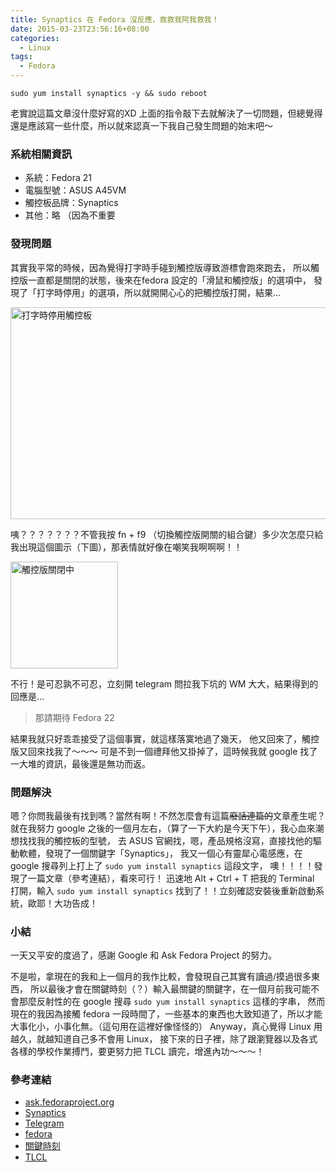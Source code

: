```yaml
---
title: Synaptics 在 Fedora 沒反應，救救我阿我救我！
date: 2015-03-23T23:56:16+08:00
categories:
  - Linux
tags:
  - Fedora
---
```


```
sudo yum install synaptics -y && sudo reboot
```

老實說這篇文章沒什麼好寫的XD 上面的指令敲下去就解決了一切問題，但總覺得還是應該寫一些什麼，所以就來認真一下我自己發生問題的始末吧～

### 系統相關資訊

- 系統：Fedora 21
- 電腦型號：ASUS A45VM
- 觸控板品牌：Synaptics
- 其他：略 （因為不重要

### 發現問題

其實我平常的時候，因為覺得打字時手碰到觸控版導致游標會跑來跑去，
所以觸控版一直都是關閉的狀態，後來在fedora 設定的「滑鼠和觸控版」的選項中，
發現了「打字時停用」的選項，所以就開開心心的把觸控版打開，結果…

<img src="http://wildsky.cc/blog-images/2015/03/2015-03-23-232726-的螢幕擷圖.png" alt="打字時停用觸控板" width="734" height="339" />

咦？？？？？？？不管我按 fn + f9 （切換觸控版開關的組合鍵）多少次怎麼只給我出現這個圖示（下圖），那表情就好像在嘲笑我啊啊啊！！

<img class="alignnone size-full wp-image-290" src="http://wildsky.cc/blog-images/2015/03/2015-03-23-233046-的螢幕擷圖.png" alt="觸控版關閉中" width="172" height="171" />

不行！是可忍孰不可忍，立刻開 telegram 問拉我下坑的 WM 大大，結果得到的回應是…

> 那請期待 Fedora 22

結果我就只好乖乖接受了這個事實，就這樣落寞地過了幾天，
他又回來了，觸控版又回來找我了～～～
可是不到一個禮拜他又掛掉了，這時候我就 google 找了一大堆的資訊，最後還是無功而返。

### 問題解決

嗯？你問我最後有找到嗎？當然有啊！不然怎麼會有這篇<del>廢話連篇的</del>文章產生呢？
就在我努力 google 之後的一個月左右，（算了一下大約是今天下午），我心血來潮想找找我的觸控板的型號，
去 ASUS 官網找，嗯，產品規格沒寫，直接找他的驅動軟體，發現了一個關鍵字「Synaptics」，
我又一個心有靈犀心電感應，在 google 搜尋列上打上了 `sudo yum install synaptics` 這段文字，
噢！！！！發現了一篇文章（參考連結），看來可行！
迅速地 Alt + Ctrl + T 把我的 Terminal 打開，輸入 `sudo yum install synaptics`
找到了！！立刻確認安裝後重新啟動系統，歐耶！大功告成！

### 小結

一天又平安的度過了，感謝 Google 和 Ask Fedora Project 的努力。

不是啦，拿現在的我和上一個月的我作比較，會發現自己其實有讀過/摸過很多東西，
所以最後才會在關鍵時刻（？）輸入最關鍵的關鍵字，在一個月前我可能不會那麼反射性的在 google 搜尋 `sudo yum install synaptics` 這樣的字串，
然而現在的我因為接觸 fedora 一段時間了，一些基本的東西也大致知道了，所以才能大事化小，小事化無。（這句用在這裡好像怪怪的）
Anyway，真心覺得 Linux 用越久，就越知道自己多不會用 Linux，
接下來的日子裡，除了跟瀏覽器以及各式各樣的學校作業搏鬥，要更努力把 TLCL 讀完，增進內功～～～！
</p>

### 參考連結

- <a title="I cannot use my touchpad in fedora18" href="https://ask.fedoraproject.org/en/question/25741/i-cannot-use-my-touchpad-in-fedora18/" target="_blank">ask.fedoraproject.org</a>
- <a title="synaptics" href="http://www.synaptics.com/tw/index.php" target="_blank">Synaptics</a>
- <a href="https://telegram.org/">Telegram</a>
- <a title="fedora" href="http://fedora.linux.org.tw/" target="_blank">fedora</a>
- <a title="這不重要…" href="https://tw.movies.yahoo.com/movieinfo_trailer.html/id=302" target="_blank">關鍵時刻</a>
- <a title="TLCL" href="http://linuxcommand.org/tlcl.php" target="_blank">TLCL</a>
